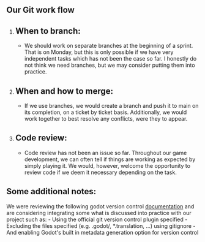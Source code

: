 ## Our Git work flow

1. ## When to branch: 
    - We should work on separate branches at the beginning of a sprint. That is on Monday, but this is only possible if we have very independent tasks which has not been the case so far. I honestly do not  think we need branches, but we may consider putting them into practice.

2. ## When and how to merge: 
    - If we use branches, we would create a branch and push it to main on its completion, on a ticket by ticket basis. Additionally, we would work together to best resolve any conflicts, were they to appear.

3. ## Code review:
    - Code review has not been an issue so far. Throughout our game development, we can often tell if things are working as expected by simply playing it. We would, however, welcome the opportunity to review code if we deem it necessary depending on the task. 

## Some additional notes:
We were reviewing the following godot version control [documentation](https://docs.godotengine.org/en/stable/tutorials/best_practices/version_control_systems.html) and are considering integrating some what is discussed into practice with our project such as:
    - Using the official git version control plugin specified
    - Excluding the files specified (e.g. .godot/, *.translation, ...) using gitignore
    - And enabling Godot's built in metadata generation option for version control